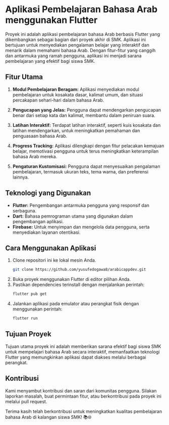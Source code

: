 # Aplikasi Pembelajaran Bahasa Arab menggunakan Flutter

Proyek ini adalah aplikasi pembelajaran bahasa Arab berbasis Flutter yang dikembangkan sebagai bagian dari proyek akhir di SMK. Aplikasi ini bertujuan untuk menyediakan pengalaman belajar yang interaktif dan menarik dalam memahami bahasa Arab. Dengan fitur-fitur yang canggih dan antarmuka yang ramah pengguna, aplikasi ini menjadi sarana pembelajaran yang efektif bagi siswa SMK.

## Fitur Utama

1. **Modul Pembelajaran Beragam:** Aplikasi menyediakan modul pembelajaran untuk kosakata dasar, kalimat umum, dan situasi percakapan sehari-hari dalam bahasa Arab.

2. **Pengucapan yang Jelas:** Pengguna dapat mendengarkan pengucapan benar dari setiap kata dan kalimat, membantu dalam peniruan suara.

3. **Latihan Interaktif:** Terdapat latihan interaktif, seperti kuis kosakata dan latihan mendengarkan, untuk meningkatkan pemahaman dan penguasaan bahasa Arab.

4. **Progress Tracking:** Aplikasi dilengkapi dengan fitur pelacakan kemajuan belajar, memotivasi pengguna untuk terus meningkatkan keterampilan bahasa Arab mereka.

5. **Pengaturan Kustomisasi:** Pengguna dapat menyesuaikan pengalaman pembelajaran, termasuk ukuran teks, tema warna, dan preferensi lainnya.

## Teknologi yang Digunakan

- **Flutter:** Pengembangan antarmuka pengguna yang responsif dan serbaguna.
- **Dart:** Bahasa pemrograman utama yang digunakan dalam pengembangan aplikasi.
- **Firebase:** Untuk menyimpan dan mengelola data pengguna, serta menyediakan layanan otentikasi.

## Cara Menggunakan Aplikasi

1. Clone repositori ini ke lokal mesin Anda.
   ```bash
   git clone https://github.com/yusufedogawa8/arabicappdev.git
2. Buka proyek menggunakan Flutter di editor pilihan Anda.
3. Pastikan dependencies terinstall dengan menjalankan perintah:
   ```bash
   flutter pub get
1. Jalankan aplikasi pada emulator atau perangkat fisik dengan menggunakan perintah:
   ```bash
   flutter run

## Tujuan Proyek
Tujuan utama proyek ini adalah memberikan sarana efektif bagi siswa SMK untuk mempelajari bahasa Arab secara interaktif, memanfaatkan teknologi Flutter yang memungkinkan aplikasi dapat diakses melalui berbagai perangkat.

## Kontribusi
Kami menyambut kontribusi dan saran dari komunitas pengguna. Silakan laporkan masalah, buat permintaan fitur, atau berkontribusi pada proyek ini melalui pull request.

Terima kasih telah berkontribusi untuk meningkatkan kualitas pembelajaran bahasa Arab di kalangan siswa SMK! 📚🌐
